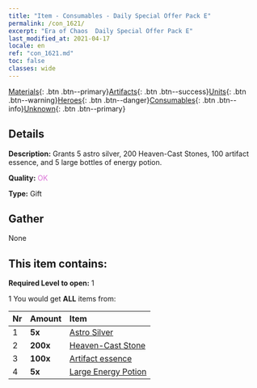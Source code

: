 ```yaml
---
title: "Item - Consumables - Daily Special Offer Pack E"
permalink: /con_1621/
excerpt: "Era of Chaos  Daily Special Offer Pack E"
last_modified_at: 2021-04-17
locale: en
ref: "con_1621.md"
toc: false
classes: wide
---
```

 [Materials](/Items/){: .btn .btn--primary}[Artifacts](/Items/Artifacts/){: .btn .btn--success}[Units](/Items/Units/){: .btn .btn--warning}[Heroes](/Items/Heroes/){: .btn .btn--danger}[Consumables](/Items/Consumables/){: .btn .btn--info}[Unknown](/Items/Unknown/){: .btn .btn--primary}

## Details
 **Description:** Grants 5 astro silver, 200 Heaven-Cast Stones, 100 artifact essence, and 5 large bottles of energy potion.

 **Quality:** <span style="color: #DA70D6">OK</span>

 **Type:** Gift

## Gather

  None

## This item contains:

 **Required Level to open:** 1

 1 You would get **ALL** items  from:

  | Nr | Amount |     Item    |
  |:---|:-------|:------------|
  | 1 |  **5x** | [Astro Silver](/Items/con_969/) |  | 
  | 2 |  **200x** | [Heaven-Cast Stone](/Items/art_188/) |  | 
  | 3 |  **100x** | [Artifact essence](/Items/con_905/) |  | 
  | 4 |  **5x** | [Large Energy Potion](/Items/con_706/) |  | 
